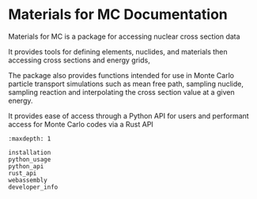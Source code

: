 # Materials for MC Documentation

Materials for MC is a package for accessing nuclear cross section data

It provides tools for defining elements, nuclides, and materials then accessing cross sections and energy grids, 

The package also provides functions intended for use in Monte Carlo particle transport simulations such as mean free path, sampling nuclide, sampling reaction and interpolating the cross section value at a given energy.

It provides ease of access through a Python API for users and performant access for Monte Carlo codes via a Rust API

```{toctree}
:maxdepth: 1

installation
python_usage
python_api
rust_api
webassembly
developer_info
```
